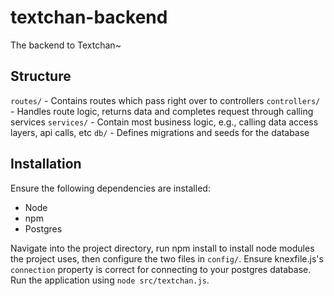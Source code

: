# textchan-backend
The backend to Textchan~

## Structure
`routes/` - Contains routes which pass right over to controllers
`controllers/` - Handles route logic, returns data and completes request through calling services
`services/` - Contain most business logic, e.g., calling data access layers, api calls, etc
`db/` - Defines migrations and seeds for the database

## Installation
Ensure the following dependencies are installed:
* Node
* npm
* Postgres

Navigate into the project directory, run npm install to install node modules the project uses, then configure the two files in `config/`. Ensure knexfile.js's `connection` property is correct for connecting to your postgres database. Run the application using `node src/textchan.js`.